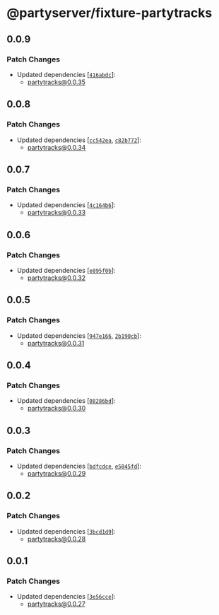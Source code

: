 # @partyserver/fixture-partytracks

## 0.0.9

### Patch Changes

- Updated dependencies [[`416abdc`](https://github.com/threepointone/partyserver/commit/416abdc9e643561246e75275407f431c154e4fb4)]:
  - partytracks@0.0.35

## 0.0.8

### Patch Changes

- Updated dependencies [[`cc542ea`](https://github.com/threepointone/partyserver/commit/cc542ea2a1f23523b34beea48a70a9c1b17a9d12), [`c82b772`](https://github.com/threepointone/partyserver/commit/c82b772f68507967402f8e5d8cfcd235262b5617)]:
  - partytracks@0.0.34

## 0.0.7

### Patch Changes

- Updated dependencies [[`4c164b6`](https://github.com/threepointone/partyserver/commit/4c164b6c69aa5fa0dfe70d935d2002e8b766d132)]:
  - partytracks@0.0.33

## 0.0.6

### Patch Changes

- Updated dependencies [[`e895f0b`](https://github.com/threepointone/partyserver/commit/e895f0bd13a3bef35bffd4e2f4ba0b7ac451c60c)]:
  - partytracks@0.0.32

## 0.0.5

### Patch Changes

- Updated dependencies [[`947e166`](https://github.com/threepointone/partyserver/commit/947e1666c7d8486a990ff5b3a94981a36aafba73), [`2b190cb`](https://github.com/threepointone/partyserver/commit/2b190cb5b5ccfe0be88bc7905b85552d70a6825d)]:
  - partytracks@0.0.31

## 0.0.4

### Patch Changes

- Updated dependencies [[`08286bd`](https://github.com/threepointone/partyserver/commit/08286bd96acd93a4e30683cd6d91bd77a98c2453)]:
  - partytracks@0.0.30

## 0.0.3

### Patch Changes

- Updated dependencies [[`bdfcdce`](https://github.com/threepointone/partyserver/commit/bdfcdce562f84a94ceb4bc03be133a82d8969839), [`e5045fd`](https://github.com/threepointone/partyserver/commit/e5045fd052bdb8369b6cfaf54d4c619d3ac32a81)]:
  - partytracks@0.0.29

## 0.0.2

### Patch Changes

- Updated dependencies [[`3bcd1d9`](https://github.com/threepointone/partyserver/commit/3bcd1d9d9f9f1819ec2a292d8fd605319aa15c9b)]:
  - partytracks@0.0.28

## 0.0.1

### Patch Changes

- Updated dependencies [[`3e56cce`](https://github.com/threepointone/partyserver/commit/3e56cceca2c253d7b4368299e018b73af6deb42b)]:
  - partytracks@0.0.27
